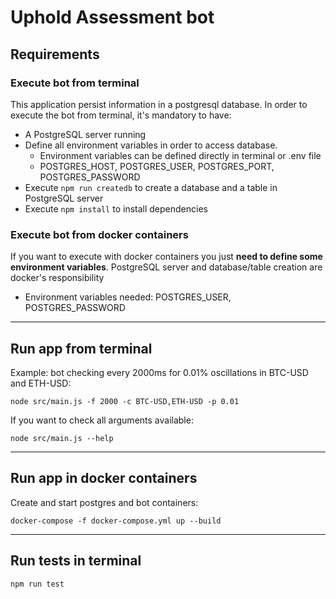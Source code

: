 # Uphold Assessment bot

## Requirements

### **Execute bot from terminal**

This application persist information in a postgresql database. In order to execute the bot from terminal, it's mandatory to have:

- A PostgreSQL server running
- Define all environment variables in order to access database.
  - Environment variables can be defined directly in terminal or .env file
  - POSTGRES_HOST, POSTGRES_USER, POSTGRES_PORT, POSTGRES_PASSWORD
- Execute `npm run createdb` to create a database and a table in PostgreSQL server
- Execute `npm install` to install dependencies

### **Execute bot from docker containers**

If you want to execute with docker containers you just **need to define some environment variables**. PostgreSQL server and database/table creation are docker's responsibility

- Environment variables needed: POSTGRES_USER, POSTGRES_PASSWORD

---

## Run app from terminal

Example: bot checking every 2000ms for 0.01% oscillations in BTC-USD and ETH-USD:

`node src/main.js -f 2000 -c BTC-USD,ETH-USD -p 0.01`

If you want to check all arguments available:

`node src/main.js --help`

---

## Run app in docker containers

Create and start postgres and bot containers:

`docker-compose -f docker-compose.yml up --build`

---

## Run tests in terminal

`npm run test`
